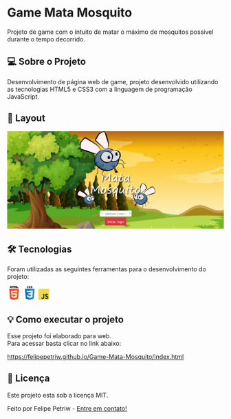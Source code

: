 # Game Mata Mosquito
Projeto de game com o intuito de matar o máximo de mosquitos possivel durante o tempo decorrido.

## 💻 Sobre o Projeto
Desenvolvimento de página web de game, projeto desenvolvido utilizando as tecnologias HTML5 e CSS3 com a linguagem de programação JavaScript.

## 🎨 Layout

![image](https://github.com/FelipePetriw/Game-Mata-Mosquito/blob/main/img/Tela%20Mata%20Mosquito.jpeg)


## 🛠 Tecnologias

Foram utilizadas as seguintes ferramentas para o desenvolvimento do projeto:

<code><img height="32" src="https://raw.githubusercontent.com/github/explore/80688e429a7d4ef2fca1e82350fe8e3517d3494d/topics/html/html.png" alt="HTML5"/></code>
<code><img height="32" src="https://raw.githubusercontent.com/github/explore/80688e429a7d4ef2fca1e82350fe8e3517d3494d/topics/css/css.png" alt="CSS"/></code>
<code><img height="26" src="https://github.com/devicons/devicon/blob/master/icons/javascript/javascript-original.svg" alt="JavaScript"/></code>

## 💡 Como executar o projeto

Esse projeto foi elaborado para web. </br>
Para acessar basta clicar no link abaixo:

https://felipepetriw.github.io/Game-Mata-Mosquito/index.html

## 📝 Licença

Este projeto esta sob a licença MIT.

Feito por Felipe Petriw - [Entre em contato!](https://www.linkedin.com/in/felipepetriw/)
